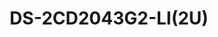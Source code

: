 ---
id: 11
title: "DS-2CD2043G2-LI(2U)"
slug: "DS-2CD2043G2-LI(2U)"
subTitle: "4 MP AcuSense Hybrid Bullet Camera"
category: "networkcamera"
imgCard: "/src/assets/images/networkcamera/DS-2CD2043G2-LI(2U)/DS-2CD2043G2-LI(2U)-1.webp"
imgAlt: "DS-2CD2043G2-LI(2U)"
thumbnails: [
  "/src/assets/images/networkcamera/DS-2CD2043G2-LI(2U)/DS-2CD2043G2-LI(2U)-1.webp",
  "/src/assets/images/networkcamera/DS-2CD2043G2-LI(2U)/DS-2CD2043G2-LI(2U)-2.webp",
  "/src/assets/images/networkcamera/DS-2CD2043G2-LI(2U)/DS-2CD2043G2-LI(2U)-3.webp",
]
features: [
  "4 MP high-quality imaging for sharp surveillance",
  "AcuSense technology for accurate human and vehicle classification",
  "Smart Hybrid Light with IR and white light, 4 lighting modes",
  "Dual-microphone (-2U) for high-quality real-time audio monitoring",
  "120 dB true WDR for clear imaging in strong backlight",
  "H.265+ compression and IP67 water/dust resistance",
]
rating: 5
reviewCount: 100
specifications: {
  Camera: {
    Image_Sensor: "1/2.9\" Progressive Scan CMOS",
    Max_Resolution: "2688 × 1520",
    Min_Illumination: "Color: 0.005 Lux @ (F1.6, AGC ON), 0 Lux with light",
    Shutter_Time: "1/3 s to 1/100,000 s",
    Day_Night: "IR cut filter",
    Angle_Adjustment: "Pan: 0° to 360°, Tilt: 0° to 90°, Rotate: 0° to 360°"
  },
  Lens: {
    Lens_Type: "Fixed focal lens, 2.8, 4, and 6 mm optional",
    Focal_Length_FOV: {
      "2.8 mm": "Horizontal FOV 104°, Vertical FOV 57°, Diagonal FOV 122°",
      "4 mm": "Horizontal FOV 84°, Vertical FOV 45°, Diagonal FOV 100°",
      "6 mm": "Horizontal FOV 52°, Vertical FOV 28°, Diagonal FOV 61°"
    },
    Lens_Mount: "M12",
    Iris_Type: "Fixed",
    Aperture: "F1.6",
    Depth_of_Field: {
      "2.8 mm": "1.4 m to ∞",
      "4 mm": "1.5 m to ∞",
      "6 mm": "3.5 m to ∞"
    }
  },
  Video: {
    Main_Stream: {
      "50_Hz": "25 fps (2688 × 1520, 1920 × 1080, 1280 × 720)",
      "60_Hz": "30 fps (2688 × 1520, 1920 × 1080, 1280 × 720)"
    },
    Sub_Stream: {
      "50_Hz": "25 fps (1280 × 720, 640 × 480, 640 × 360)",
      "60_Hz": "30 fps (1280 × 720, 640 × 480, 640 × 360)"
    },
    Third_Stream: {
      "50_Hz": "10 fps (1920 × 1080, 1280 × 720, 640 × 480, 640 × 360)",
      "60_Hz": "10 fps (1920 × 1080, 1280 × 720, 640 × 480, 640 × 360)",
      Note: "Third stream is supported under certain settings"
    },
    Video_Compression: {
      Main_Stream: "H.265/H.264/H.264+/H.265+",
      Sub_Stream: "H.265/H.264/MJPEG",
      Third_Stream: "H.265/H.264"
    },
    Video_Bit_Rate: "32 Kbps to 8 Mbps",
    H264_Type: "Baseline Profile, Main Profile, High Profile",
    H265_Type: "Main Profile",
    SVC: "H.264 and H.265 encoding",
    Bit_Rate_Control: "CBR, VBR",
    ROI: "1 fixed region for main stream and sub-stream",
    Target_Cropping: "Yes"
  },
  Audio: {
    Audio_Compression: "-2U: G.711/G.722.1/G.726/MP2L2/PCM/MP3/AAC-LC",
    Audio_Bit_Rate: "-2U: 64 Kbps (G.711ulaw/G.711alaw)/16 Kbps (G.722.1)/16 Kbps (G.726)/32 to 160 Kbps (MP2L2)/8 to 320 Kbps (MP3)/16 to 64 Kbps (AAC-LC)",
    Audio_Sampling_Rate: "-2U: 8 kHz/16 kHz/32 kHz/48 kHz",
    Environment_Noise_Filtering: "-2U: Yes",
    Built_in_Microphone: "-2U: Arrayed dual-microphone"
  },
  Network: {
    Protocols: "TCP/IP, ICMP, HTTP, HTTPS, FTP, DHCP, DNS, DDNS, RTP, RTSP, RTCP, NTP, UPnP, SMTP, IGMP, 802.1X, QoS, IPv4, IPv6, UDP, Bonjour, SSL/TLS, PPPoE, SNMP, WebSocket, WebSockets",
    Simultaneous_Live_View: "Up to 6 channels",
    API: "ONVIF (Profile S, Profile G), ISAPI, SDK, ISUP",
    Security: "Password protection, complicated password, HTTPS encryption, IP address filter, Security Audit Log, basic and digest authentication for HTTP/HTTPS, TLS 1.1/1.2/1.3, WSSE and digest authentication for ONVIF",
    User_Host: "Up to 32 users; 3 user levels: administrator, operator, and user",
    Client: "iVMS-4200, Hik-Connect, Hik-Central",
    Network_Storage: "NAS (NFS, SMB/CIFS), ANR, Hikvision memory card support with encryption and health detection",
    Web_Browser: "Plug-in required live view: IE 11; Plug-in free live view: Chrome 80+, Firefox 80+, Edge 89+, Safari 13+; Local service: Chrome 80+, Firefox 80+, Edge 89+, Safari 13+"
  },
  Image: {
    Image_Parameters_Switch: "Yes",
    Day_Night_Switch: "Day, Night, Auto, Schedule",
    Image_Settings: "Rotate mode",
    WDR: "120 dB",
    SNR: "≥ 52 dB",
    Image_Enhancement: "BLC, HLC, 3D DNR",
    Privacy_Mask: "8 programmable polygon privacy masks"
  },
  General: {
    Power: "12 VDC ± 25%, 0.5 A, max. 6 W, reverse polarity protection, Ø5.5 mm coaxial power plug; PoE: IEEE 802.3af, Class 3, max. 7.5 W",
    Material: "Metal",
    Dimension: "Ø74.4 mm × 176.3 mm (Ø2.93\" × 6.94\")",
    Package_Dimension: "234 mm × 120 mm × 117 mm (9.21\" × 4.72\" × 4.61\")",
    Weight: "Approx. 515 g (1.1 lb.)",
    With_Package_Weight: "Approx. 760 g (1.7 lb.)",
    Storage_Conditions: "-30 °C to 60 °C (-22 °F to 140 °F), Humidity 95% or less (non-condensing)",
    Startup_and_Operating_Conditions: "-30 °C to 60 °C (-22 °F to 140 °F), Humidity 95% or less (non-condensing)",
    Language: "33 languages including English, Russian, French, Spanish, Korean, Japanese, Ukrainian, and more",
    General_Function: "Heartbeat, mirror, flash log, password reset via email, pixel counter, anti-banding"
  }
}
---